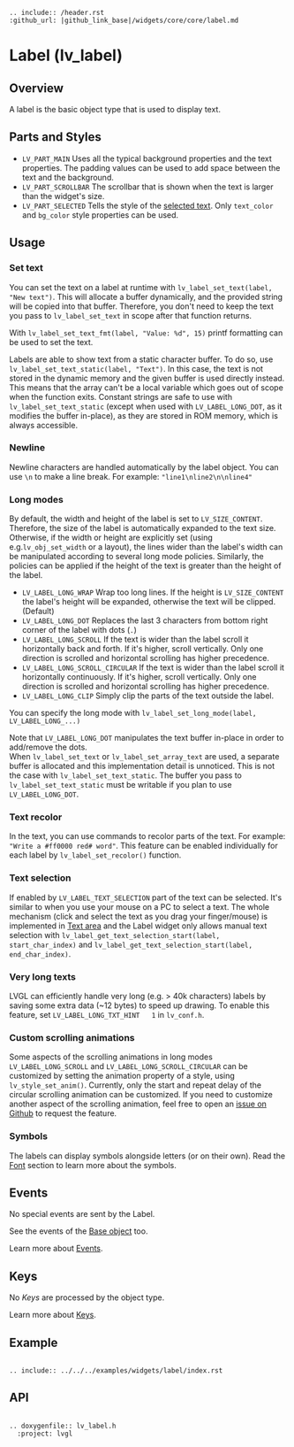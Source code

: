 ```eval_rst
.. include:: /header.rst 
:github_url: |github_link_base|/widgets/core/core/label.md
```
# Label (lv_label)

## Overview
A label is the basic object type that is used to display text. 

## Parts and Styles
- `LV_PART_MAIN`  Uses all the typical background properties and the text properties.  The padding values can be used to add space between the text and the background.
- `LV_PART_SCROLLBAR` The scrollbar that is shown when the text is larger than the widget's size.
- `LV_PART_SELECTED` Tells the style of the [selected text](#text-selection). Only `text_color` and `bg_color` style properties can be used. 

## Usage

### Set text
You can set the text on a label at runtime with `lv_label_set_text(label, "New text")`. 
This will allocate a buffer dynamically, and the provided string will be copied into that buffer. 
Therefore, you don't need to keep the text you pass to `lv_label_set_text` in scope after that function returns.

With `lv_label_set_text_fmt(label, "Value: %d", 15)` printf formatting can be used to set the text.

Labels are able to show text from a static character buffer.  To do so, use `lv_label_set_text_static(label, "Text")`. 
In this case, the text is not stored in the dynamic memory and the given buffer is used directly instead. 
This means that the array can't be a local variable which goes out of scope when the function exits. 
Constant strings are safe to use with `lv_label_set_text_static` (except when used with `LV_LABEL_LONG_DOT`, as it modifies the buffer in-place), as they are stored in ROM memory, which is always accessible.

### Newline

Newline characters are handled automatically by the label object. You can use `\n` to make a line break. For example: `"line1\nline2\n\nline4"`

### Long modes
By default, the width and height of the label is set to `LV_SIZE_CONTENT`. Therefore, the size of the label is automatically expanded to the text size. 
Otherwise, if the width or height are explicitly set (using  e.g.`lv_obj_set_width` or a layout), the lines wider than the label's width can be manipulated according to several long mode policies. 
Similarly, the policies can be applied if the height of the text is greater than the height of the label.
- `LV_LABEL_LONG_WRAP` Wrap too long lines. If the height is `LV_SIZE_CONTENT` the label's height will be expanded, otherwise the text will be clipped. (Default)
- `LV_LABEL_LONG_DOT` Replaces the last 3 characters from bottom right corner of the label with dots (`.`) 
- `LV_LABEL_LONG_SCROLL` If the text is wider than the label scroll it horizontally back and forth. If it's higher, scroll vertically. Only one direction is scrolled and horizontal scrolling has higher precedence.
- `LV_LABEL_LONG_SCROLL_CIRCULAR` If the text is wider than the label scroll it horizontally continuously. If it's higher, scroll vertically. Only one direction is scrolled and horizontal scrolling has higher precedence.
- `LV_LABEL_LONG_CLIP` Simply clip the parts of the text outside the label.

You can specify the long mode with `lv_label_set_long_mode(label, LV_LABEL_LONG_...)`

Note that `LV_LABEL_LONG_DOT` manipulates the text buffer in-place in order to add/remove the dots.  
When `lv_label_set_text` or `lv_label_set_array_text` are used, a separate buffer is allocated and this implementation detail is unnoticed. 
This is not the case with `lv_label_set_text_static`. The buffer you pass to `lv_label_set_text_static` must be writable if you plan to use `LV_LABEL_LONG_DOT`.

### Text recolor
In the text, you can use commands to recolor parts of the text. For example: `"Write a #ff0000 red# word"`. 
This feature can be enabled individually for each label by `lv_label_set_recolor()` function. 

### Text selection
If enabled by `LV_LABEL_TEXT_SELECTION` part of the text can be selected. It's similar to when you use your mouse on a PC to select a text. 
The whole mechanism (click and select the text as you drag your finger/mouse) is implemented in [Text area](/widgets/core/textarea) and the Label widget only allows manual text selection with
`lv_label_get_text_selection_start(label, start_char_index)` and `lv_label_get_text_selection_start(label, end_char_index)`.
 
### Very long texts
LVGL can efficiently handle very long (e.g. > 40k characters) labels by saving some extra data (~12 bytes) to speed up drawing. To enable this feature, set `LV_LABEL_LONG_TXT_HINT   1` in `lv_conf.h`.

### Custom scrolling animations
Some aspects of the scrolling animations in long modes `LV_LABEL_LONG_SCROLL` and `LV_LABEL_LONG_SCROLL_CIRCULAR` can be customized by setting the animation property of a style, using `lv_style_set_anim()`.
Currently, only the start and repeat delay of the circular scrolling animation can be customized. If you need to customize another aspect of the scrolling animation, feel free to open an [issue on Github](https://github.com/lvgl/lvgl/issues) to request the feature.

### Symbols
The labels can display symbols alongside letters (or on their own). Read the [Font](/overview/font) section to learn more about the symbols.

## Events
No special events are sent by the Label.

See the events of the [Base object](/widgets/obj) too.

Learn more about [Events](/overview/event).

## Keys
No *Keys* are processed by the object type.

Learn more about [Keys](/overview/indev).

## Example

```eval_rst

.. include:: ../../../examples/widgets/label/index.rst

```

## API 

```eval_rst

.. doxygenfile:: lv_label.h
  :project: lvgl
        
```

